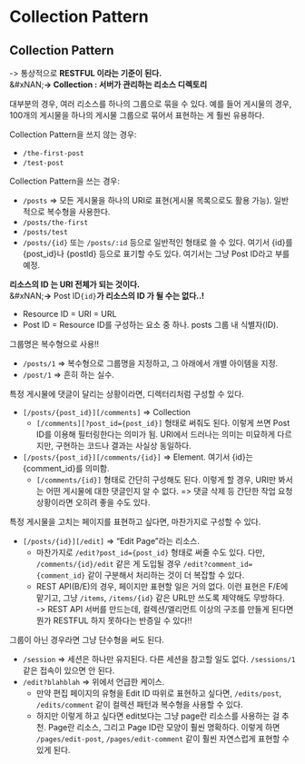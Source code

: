 # Collection Pattern

## Collection Pattern

-> 통상적으로 **RESTFUL 이라는 기준이 된다.**\
&#xNAN;**-> Collection : 서버가 관리하는 리소스 디렉토리**

대부분의 경우, 여러 리소스를 하나의 그룹으로 묶을 수 있다. 예를 들어 게시물의 경우, 100개의 게시물을 하나의 게시물 그룹으로 묶어서 표현하는 게 훨씬 유용하다.

Collection Pattern을 쓰지 않는 경우:

* `/the-first-post`
* `/test-post`

Collection Pattern을 쓰는 경우:

* `/posts` ⇒ 모든 게시물을 하나의 URI로 표현(게시물 목록으로도 활용 가능). 일반적으로 복수형을 사용한다.
* `/posts/the-first`
* `/posts/test`
* `/posts/{id}` 또는 `/posts/:id` 등으로 일반적인 형태로 쓸 수 있다. 여기서 {id}를 {post\_id}나 {postId} 등으로 표기할 수도 있다. 여기서는 그냥 Post ID라고 부를 예정.

**리소스의 ID 는 URI 전체가 되는 것이다.**\
&#xNAN;**->** Post ID`{id}`**가 리소스의 ID 가 될 수는 없다..!**

* Resource ID = URI = URL
* Post ID = Resource ID를 구성하는 요소 중 하나. posts 그룹 내 식별자(ID).

그룹명은 복수형으로 사용!!

* `/posts/1` ⇒ 복수형으로 그룹명을 지정하고, 그 아래에서 개별 아이템을 지정.
* `/post/1` ⇒ 흔히 하는 실수.

특정 게시물에 댓글이 달리는 상황이라면, 디렉터리처럼 구성할 수 있다.

* `[/posts/{post_id}][/comments]` ⇒ Collection
  * `[/comments][?post_id={post_id}]` 형태로 써줘도 된다. 이렇게 쓰면 Post ID를 이용해 필터링한다는 의미가 됨. URI에서 드러나는 의미는 미묘하게 다르지만, 구현하는 코드나 결과는 사실상 동일하다.
* `[/posts/{post_id}][/comments/{id}]` ⇒ Element. 여기서 {id}는 {comment\_id}를 의미함.
  * `[/comments/{id}]` 형태로 간단히 구성해도 된다. 이렇게 할 경우, URI만 봐서는 어떤 게시물에 대한 댓글인지 알 수 없다. => 댓글 삭제 등 간단한 작업 요청 상황이라면 오히려 좋을 수도 있다.

특정 게시물을 고치는 페이지를 표현하고 싶다면, 마찬가지로 구성할 수 있다.

* `[/posts/{id}][/edit]` ⇒ “Edit Page”라는 리소스.
  * 마찬가지로 `/edit?post_id={post_id}` 형태로 써줄 수도 있다. 다만, `/comments/{id}/edit` 같은 게 도입될 경우 `/edit?comment_id={comment_id}` 같이 구분해서 처리하는 것이 더 복잡할 수 있다.
  * REST API(B/E)의 경우, 페이지만 표현할 일은 거의 없다. 이런 표현은 F/E에 맡기고, 그냥 `/items`, `/items/{id}` 같은 URL만 쓰도록 제약해도 무방하다.\
    -> REST API 서버를 만드는데, 컬렉션/엘리먼트 이상의 구조를 만들게 된다면 뭔가 RESTFUL 하지 못하다는 반증일 수 있다!!

그룹이 아닌 경우라면 그냥 단수형을 써도 된다.

* `/session` ⇒ 세션은 하나만 유지된다. 다른 세션을 참고할 일도 없다. `/sessions/1` 같은 접속이 있으면 안 된다.
* `/edit?blahblah` ⇒ 위에서 언급한 케이스.
  * 만약 편집 페이지의 유형을 Edit ID 따위로 표현하고 싶다면, `/edits/post`, `/edits/comment` 같이 컬렉션 패턴과 복수형을 사용할 수 있다.
  * 하지만 이렇게 하고 싶다면 edit보다는 그냥 page란 리소스를 사용하는 걸 추천. Page란 리소스, 그리고 Page ID란 모양이 훨씬 명확하다. 이렇게 하면 `/pages/edit-post`, `/pages/edit-comment` 같이 훨씬 자연스럽게 표현할 수 있게 된다.
